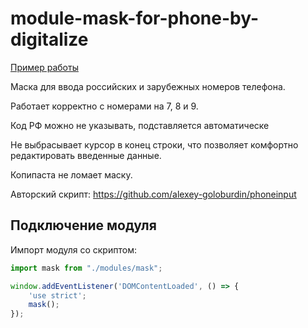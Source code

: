 # module-mask-for-phone-by-digitalize

[Пример работы](http://c95387ot.beget.tech)

Маска для ввода российских и зарубежных номеров телефона. 

Работает корректно с номерами на 7, 8 и 9.

Код РФ можно не указывать, подставляется автоматическе

Не выбрасывает курсор в конец строки, что позволяет комфортно редактировать введенные данные.

Копипаста не ломает маску.

Авторский скрипт:
https://github.com/alexey-goloburdin/phoneinput


## Подключение модуля
Импорт модуля со скриптом:
```javascript
import mask from "./modules/mask";

window.addEventListener('DOMContentLoaded', () => {
    'use strict';
    mask();
});
```
 
